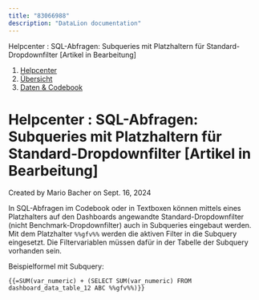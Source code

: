 ```yaml
---
title: "83066988"
description: "DataLion documentation"
---
```


Helpcenter : SQL-Abfragen: Subqueries mit Platzhaltern für Standard-Dropdownfilter \[Artikel in Bearbeitung\]  

1.  [Helpcenter](index.html)
2.  [Übersicht](2982609.html)
3.  [Daten & Codebook](3440667.html)

# Helpcenter : SQL-Abfragen: Subqueries mit Platzhaltern für Standard-Dropdownfilter \[Artikel in Bearbeitung\]

Created by Mario Bacher on Sept. 16, 2024

In SQL-Abfragen im Codebook oder in Textboxen können mittels eines Platzhalters auf den Dashboards angewandte Standard-Dropdownfilter (nicht Benchmark-Dropdownfilter) auch in Subqueries eingebaut werden. Mit dem Platzhalter `%%gfv%%` werden die aktiven Filter in die Subquery eingesetzt. Die Filtervariablen müssen dafür in der Tabelle der Subquery vorhanden sein.

Beispielformel mit Subquery:

`{{=SUM(var_numeric) + (SELECT SUM(var_numeric) FROM dashboard_data_table_12 ABC %%gfv%%)}}`